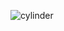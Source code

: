 ![cylinder](https://capsule-render.vercel.app/api?type=cylinder&color=151515&text=블로그%20맞아요%20!!&fontAlignY=45&fontSize=40&height=150&animation=blinking&desc=깃허브%20아니에요&descAlignY=70&fontColor=539bf5)
